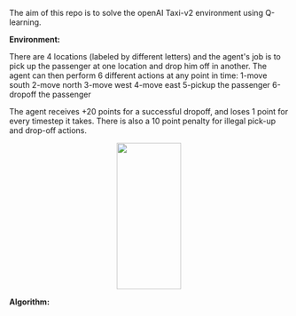 The aim of this repo is to solve the openAI Taxi-v2 environment using Q-learning.

**Environment:**

There are 4 locations (labeled by different letters) and the agent's job is to pick up the passenger at one location and drop him off in another.
The agent can then perform 6 different actions at any point in time:
1-move south
2-move north
3-move west
4-move east
5-pickup the passenger
6-dropoff the passenger

The agent receives +20 points for a successful dropoff, and loses 1 point for every timestep it takes.
There is also a 10 point penalty for illegal pick-up and drop-off actions.

<p align="center">
  <img width="116" height="264" src="https://cdn-images-1.medium.com/max/1600/1*FJJ9bOOt1cUXkEH6Y0r63g.gif">
</p>

**Algorithm:**
